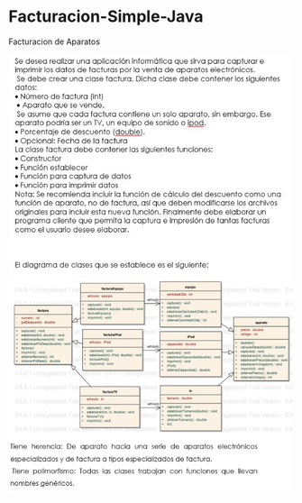# Facturacion-Simple-Java
Facturacion de Aparatos



![alt text](imagenes/enunciado.jpg)
![alt text](imagenes/uml.jpg)